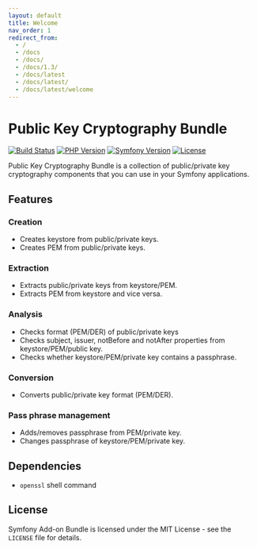 ```yaml
---
layout: default
title: Welcome
nav_order: 1
redirect_from:
  - /
  - /docs
  - /docs/
  - /docs/1.3/
  - /docs/latest
  - /docs/latest/
  - /docs/latest/welcome
---
```


# Public Key Cryptography Bundle

[![Build Status](https://travis-ci.com/darkwebdesign/public-key-cryptography-bundle.svg?branch=1.3)](https://travis-ci.com/darkwebdesign/public-key-cryptography-bundle)
[![PHP Version](https://img.shields.io/badge/php-7.2%2B-777BB3.svg)](https://php.net/)
[![Symfony Version](https://img.shields.io/badge/symfony-5.x-93C74B.svg)](https://symfony.com/)
[![License](https://poser.pugx.org/darkwebdesign/public-key-cryptography-bundle/license?format=flat)](https://packagist.org/packages/darkwebdesign/public-key-cryptography-bundle)

Public Key Cryptography Bundle is a collection of public/private key cryptography components that you can use in your
Symfony applications.

## Features

### Creation

* Creates keystore from public/private keys.
* Creates PEM from public/private keys.

### Extraction

* Extracts public/private keys from keystore/PEM.
* Extracts PEM from keystore and vice versa.

### Analysis

* Checks format (PEM/DER) of public/private keys
* Checks subject, issuer, notBefore and notAfter properties from keystore/PEM/public key.
* Checks whether keystore/PEM/private key contains a passphrase.

### Conversion

* Converts public/private key format (PEM/DER).

### Pass phrase management

* Adds/removes passphrase from PEM/private key.
* Changes passphrase of keystore/PEM/private key.

## Dependencies

* `openssl` shell command

## License

Symfony Add-on Bundle is licensed under the MIT License - see the `LICENSE` file for details.
